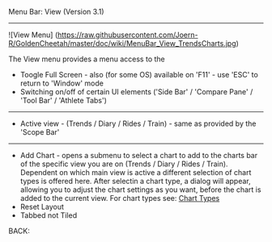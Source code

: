 Menu Bar: View (Version 3.1)
***

![View Menu] (https://raw.githubusercontent.com/Joern-R/GoldenCheetah/master/doc/wiki/MenuBar_View_TrendsCharts.jpg)

The View menu provides a menu access to the 

* Toogle Full Screen - also (for some OS) available on 'F11' - use 'ESC' to return to 'Window' mode
* Switching on/off of certain UI elements ('Side Bar' / 'Compare Pane' / 'Tool Bar' / 'Athlete Tabs')

***

* Active view - (Trends / Diary / Rides / Train) - same as provided by the 'Scope Bar'

***

* Add Chart - opens a submenu to select a chart to add to the charts bar of the specific view you are on (Trends / Diary / Rides / Train). Dependent on which main view is active a different selection of chart types is offered here. After selectin a chart type, a dialog will appear, allowing you to adjust the chart settings as you want, before the chart is added to the current view. For chart types see: [Chart Types](https://github.com/GoldenCheetah/GoldenCheetah/wiki/General_ChartTypes)
* Reset Layout
* Tabbed not Tiled

BACK: 




